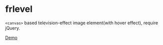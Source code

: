 # frlevel

`<canvas>` based television-effect image element(with hover effect), require jQuery.

[Demo](whalewatching.github.io/frlevel/demo.html)

